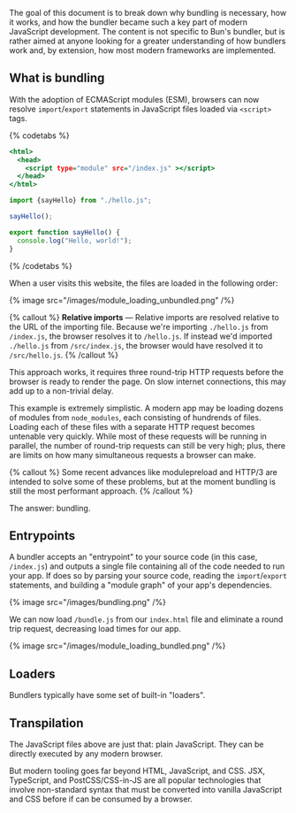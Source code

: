 The goal of this document is to break down why bundling is necessary, how it works, and how the bundler became such a key part of modern JavaScript development. The content is not specific to Bun's bundler, but is rather aimed at anyone looking for a greater understanding of how bundlers work and, by extension, how most modern frameworks are implemented.

## What is bundling

With the adoption of ECMAScript modules (ESM), browsers can now resolve `import`/`export` statements in JavaScript files loaded via `<script>` tags.

{% codetabs %}

```html#index.html
<html>
  <head>
    <script type="module" src="/index.js" ></script>
  </head>
</html>
```

```js#index.js
import {sayHello} from "./hello.js";

sayHello();
```

```js#hello.js
export function sayHello() {
  console.log("Hello, world!");
}
```

{% /codetabs %}

When a user visits this website, the files are loaded in the following order:

{% image src="/images/module_loading_unbundled.png" /%}

{% callout %}
**Relative imports** — Relative imports are resolved relative to the URL of the importing file. Because we're importing `./hello.js` from `/index.js`, the browser resolves it to `/hello.js`. If instead we'd imported `./hello.js` from `/src/index.js`, the browser would have resolved it to `/src/hello.js`.
{% /callout %}

This approach works, it requires three round-trip HTTP requests before the browser is ready to render the page. On slow internet connections, this may add up to a non-trivial delay.

This example is extremely simplistic. A modern app may be loading dozens of modules from `node_modules`, each consisting of hundrends of files. Loading each of these files with a separate HTTP request becomes untenable very quickly. While most of these requests will be running in parallel, the number of round-trip requests can still be very high; plus, there are limits on how many simultaneous requests a browser can make.

{% callout %}
Some recent advances like modulepreload and HTTP/3 are intended to solve some of these problems, but at the moment bundling is still the most performant approach.
{% /callout %}

The answer: bundling.

## Entrypoints

A bundler accepts an "entrypoint" to your source code (in this case, `/index.js`) and outputs a single file containing all of the code needed to run your app. If does so by parsing your source code, reading the `import`/`export` statements, and building a "module graph" of your app's dependencies.

{% image src="/images/bundling.png" /%}

We can now load `/bundle.js` from our `index.html` file and eliminate a round trip request, decreasing load times for our app.

{% image src="/images/module_loading_bundled.png" /%}

## Loaders

Bundlers typically have some set of built-in "loaders".

## Transpilation

The JavaScript files above are just that: plain JavaScript. They can be directly executed by any modern browser.

But modern tooling goes far beyond HTML, JavaScript, and CSS. JSX, TypeScript, and PostCSS/CSS-in-JS are all popular technologies that involve non-standard syntax that must be converted into vanilla JavaScript and CSS before if can be consumed by a browser.
